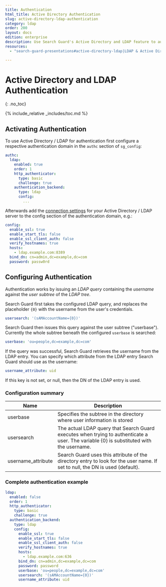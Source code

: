 ```yaml
---
title: Authentication
html_title: Active Directory Authentication
slug: active-directory-ldap-authentication
category: ldap
order: 200
layout: docs
edition: enterprise
description: Use Search Guard's Active Directory and LDAP feature to authenticate users.
resources:
  - "search-guard-presentations#active-directory-ldap|LDAP & Active Directory configuration (presentation)"

---
```

<!---
Copryight 2017 floragunn GmbH
-->

# Active Directory and LDAP Authentication
{: .no_toc}

{% include_relative _includes/toc.md %}

## Activating Authentication

To use Active Directory / LDAP for authentication first configure a respective authentication domain in the `authc` section of `sg_config`:

```yaml
authc:
  ldap:
    enabled: true
    order: 1
    http_authenticator:
      type: basic
      challenge: true
    authentication_backend:
      type: ldap
      config:
        ...
```

Afterwards add the [connection settings](ldap_connection_settings.md) for your Active Directory / LDAP server to the config section of the authentication domain, e.g.:

```yaml
config:
  enable_ssl: true
  enable_start_tls: false
  enable_ssl_client_auth: false
  verify_hostnames: true
  hosts:
    - ldap.example.com:8389
  bind_dn: cn=admin,dc=example,dc=com
  password: passw0rd
```

## Configuring Authentication

Authentication works by issuing an *LDAP query* containing the *username* against the *user subtree* of the *LDAP tree*.

Search Guard first takes the configured LDAP query, and replaces the placeholder `{0}` with the username from the user's credentials.

```yaml
usersearch: '(sAMAccountName={0})'
```

Search Guard then issues this query against the user subtree ("userbase"). Currently the whole subtree beneath the configured `userbase` is searched:

```yaml
userbase: 'ou=people,dc=example,dc=com'
```

If the query was successful, Search Guard retrieves the username from the LDAP entry. You can specify which attribute from the LDAP entry Search Guard should use as the username:

```yaml
username_attribute: uid
```

If this key is not set, or null, then the DN of the LDAP entry is used.

### Configuration summary

| Name | Description |
|---|---|
| userbase | Specifies the subtree in the directory where user information is stored |
| usersearch | The actual LDAP query that Search Guard executes when trying to authenticate a user. The variable {0} is substituted with the username.|
| username_attribute | Search Guard uses this attribute of the directory entry to look for the user name. If set to null, the DN is used (default). |

### Complete authentication example

```yaml
ldap:
  enabled: false
  order: 1
  http_authenticator:
    type: basic
    challenge: true
  authentication_backend:
    type: ldap
    config:
      enable_ssl: true
      enable_start_tls: false
      enable_ssl_client_auth: false
      verify_hostnames: true
      hosts:
        - ldap.example.com:636
      bind_dn: cn=admin,dc=example,dc=com
      password: password
      userbase: 'ou=people,dc=example,dc=com'
      usersearch: '(sAMAccountName={0})'
      username_attribute: uid
```
